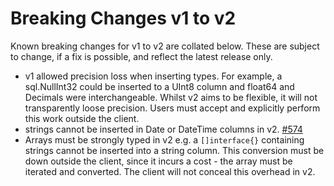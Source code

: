 # Breaking Changes v1 to v2

Known breaking changes for v1 to v2 are collated below. These are subject to change, if a fix is possible, and reflect the latest release only.

- v1 allowed precision loss when inserting types. For example, a sql.NullInt32 could be inserted to a UInt8 column and float64 and Decimals were interchangeable. Whilst v2 aims to be flexible, it will not transparently loose precision. Users must accept and explicitly perform this work outside the client.
- strings cannot be inserted in Date or DateTime columns in v2. [#574](https://github.com/ClickHouse/clickhouse-go/issues/574)
- Arrays must be strongly typed in v2 e.g. a `[]interface{}` containing strings cannot be inserted into a string column. This conversion must be down outside the client, since it incurs a cost - the array must be iterated and converted. The client will not conceal this overhead in v2.
